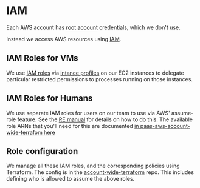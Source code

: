 # IAM

Each AWS account has [root account](http://docs.aws.amazon.com/general/latest/gr/root-vs-iam.html) credentials, which we don't use.

Instead we access AWS resources using [IAM](http://docs.aws.amazon.com/IAM/latest/UserGuide/introduction.html).

## IAM Roles for VMs

We use [IAM roles](http://docs.aws.amazon.com/IAM/latest/UserGuide/id_roles.html) via [intance profiles](http://docs.aws.amazon.com/IAM/latest/UserGuide/id_roles_use_switch-role-ec2_instance-profiles.html) on our EC2 instances to delegate particular restricted permissions to processes running on those instances.

## IAM Roles for Humans

We use separate IAM roles for users on our team to use via AWS' assume-role
feature. See the [RE manual](https://reliability-engineering.cloudapps.digital/iaas.html#access-aws-accounts)
for details on how to do this.  The available role ARNs that you'll need for
this are documented [in paas-aws-account-wide-terrafom here](https://github.com/alphagov/paas-aws-account-wide-terraform/blob/master/doc/assume_role_arns.md)

## Role configuration

We manage all these IAM roles, and the corresponding policies using Terraform.
The config is in the [account-wide-terraform](https://github.com/alphagov/paas-aws-account-wide-terraform)
repo. This includes defining who is allowed to assume the above roles.

